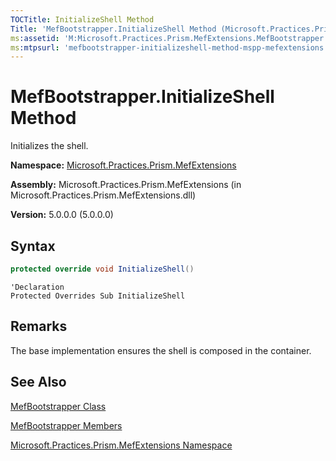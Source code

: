 ```yaml
---
TOCTitle: InitializeShell Method
Title: 'MefBootstrapper.InitializeShell Method (Microsoft.Practices.Prism.MefExtensions)'
ms:assetid: 'M:Microsoft.Practices.Prism.MefExtensions.MefBootstrapper.InitializeShell'
ms:mtpsurl: 'mefbootstrapper-initializeshell-method-mspp-mefextensions.md'
---
```


# MefBootstrapper.InitializeShell Method

Initializes the shell.

**Namespace:** [Microsoft.Practices.Prism.MefExtensions](mspp-mefextensions-namespace)

**Assembly:** Microsoft.Practices.Prism.MefExtensions (in Microsoft.Practices.Prism.MefExtensions.dll)

**Version:** 5.0.0.0 (5.0.0.0)

## Syntax

```C#
protected override void InitializeShell()
```

```VB
'Declaration
Protected Overrides Sub InitializeShell
```

## Remarks

  The base implementation ensures the shell is composed in the container.

## See Also

[MefBootstrapper Class](mefbootstrapper-class-mspp-mefextensions)

[MefBootstrapper Members](mefbootstrapper-members-mspp-mefextensions)

[Microsoft.Practices.Prism.MefExtensions Namespace](mspp-mefextensions-namespace)
